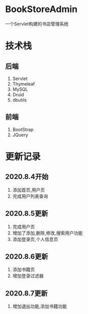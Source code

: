 # BookStoreAdmin
一个Servlet构建的书店管理系统

# 技术栈
## 后端
1. Servlet
2. Thymeleaf
3. MySQL
4. Druid
5. dbutils

## 前端
1. BootStrap
2. JQuery

# 更新记录
## 2020.8.4开始
1. 添加首页,用户页
2. 完成用户列表查询

## 2020.8.5更新
1. 完成用户页
2. 增加了添加,删除,修改,搜索用户功能
3. 添加登录页,个人信息页

## 2020.8.6更新
1. 添加书籍页
2. 增加登录过滤器

## 2020.8.7更新
1. 增加退出功能,添加书籍功能